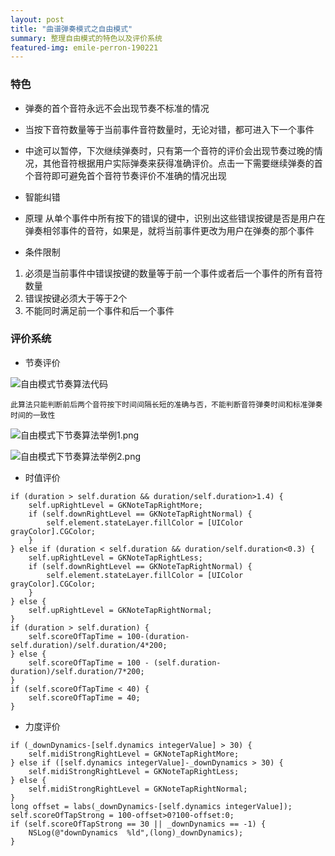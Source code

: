 ```yaml
---
layout: post
title: "曲谱弹奏模式之自由模式"
summary: 整理自由模式的特色以及评价系统
featured-img: emile-perron-190221
---
```

### 特色

- 弹奏的首个音符永远不会出现节奏不标准的情况

- 当按下音符数量等于当前事件音符数量时，无论对错，都可进入下一个事件

- 中途可以暂停，下次继续弹奏时，只有第一个音符的评价会出现节奏过晚的情况，其他音符根据用户实际弹奏来获得准确评价。点击一下需要继续弹奏的首个音符即可避免首个音符节奏评价不准确的情况出现

- 智能纠错
- 原理
从单个事件中所有按下的错误的键中，识别出这些错误按键是否是用户在弹奏相邻事件的音符，如果是，就将当前事件更改为用户在弹奏的那个事件

- 条件限制
1. 必须是当前事件中错误按键的数量等于前一个事件或者后一个事件的所有音符数量
2. 错误按键必须大于等于2个
3. 不能同时满足前一个事件和后一个事件


### 评价系统
- 节奏评价

![自由模式节奏算法代码](曲谱弹奏模式之自由模式/自由模式节奏评价代码)

```
此算法只能判断前后两个音符按下时间间隔长短的准确与否，不能判断音符弹奏时间和标准弹奏时间的一致性
```

![自由模式下节奏算法举例1.png](https://upload-images.jianshu.io/upload_images/1368807-b887670f34776491.png?imageMogr2/auto-orient/strip%7CimageView2/2/w/1240)

![自由模式下节奏算法举例2.png](https://upload-images.jianshu.io/upload_images/1368807-1c0759f4052671fd.png?imageMogr2/auto-orient/strip%7CimageView2/2/w/1240)

- 时值评价

```objective_c
if (duration > self.duration && duration/self.duration>1.4) {
    self.upRightLevel = GKNoteTapRightMore;
    if (self.downRightLevel == GKNoteTapRightNormal) {
        self.element.stateLayer.fillColor = [UIColor grayColor].CGColor;
    }
} else if (duration < self.duration && duration/self.duration<0.3) {
    self.upRightLevel = GKNoteTapRightLess;
    if (self.downRightLevel == GKNoteTapRightNormal) {
        self.element.stateLayer.fillColor = [UIColor grayColor].CGColor;
    }
} else {
    self.upRightLevel = GKNoteTapRightNormal;
}
if (duration > self.duration) {
    self.scoreOfTapTime = 100-(duration-self.duration)/self.duration/4*200;
} else {
    self.scoreOfTapTime = 100 - (self.duration-duration)/self.duration/7*200;
}
if (self.scoreOfTapTime < 40) {
    self.scoreOfTapTime = 40;
}
```

- 力度评价

```objective_c
if (_downDynamics-[self.dynamics integerValue] > 30) {
    self.midiStrongRightLevel = GKNoteTapRightMore;
} else if ([self.dynamics integerValue]-_downDynamics > 30) {
    self.midiStrongRightLevel = GKNoteTapRightLess;
} else {
    self.midiStrongRightLevel = GKNoteTapRightNormal;
}
long offset = labs(_downDynamics-[self.dynamics integerValue]);
self.scoreOfTapStrong = 100-offset>0?100-offset:0;
if (self.scoreOfTapStrong == 30 || _downDynamics == -1) {
    NSLog(@"downDynamics  %ld",(long)_downDynamics);
}
```
